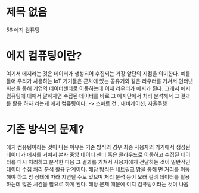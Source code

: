 # 제목 없음

56 에지 컴퓨팅

# 에지 컴퓨팅이란?

여기서 에지라는 것은 데이터가 생성되어 수집되는 가장 앞단의 지점을 의미한다. 예를 들어 우리가 사용하는 IoT 기기들은 근처에 있는 공유기와 같은 라우터를 거쳐서 인터넷 회선을 통해 기업의 데이터센터로 이동하는데 이때 라우터가 에지가 된다.
그래서 에지 컴퓨팅에 대해서 말하자면 수집된 데이터를 바로 그 에지단에서 처리 분석해서 그 결과를 활용 하자 라는게 에지 컴퓨팅이다.
-> 스마트 건 , 내비게이션, 자율주행

# 기존 방식의 문제?

에지 컴퓨팅이라는 것이 나온 이유는 기존 방식의 경우 최종 사용자의 기기에서 생성된 데이터가 에지를 거쳐서 본사 중앙 데이터 센터 혹은 클라우드로 이동하고 수집된 데이터를 다시 처리하고 분석한 다음 그 결과를 거쳐서 사용자에게 전달하는 것이 일반적인 데이터 수집 처리 분석 활용 단계이다. 해당 방식은 네트워크 망을 통해 먼 거리를 이동해야 하고 망 상태에 따라 지연될 수도 있으며 처리 분석 등이 오래 걸려 데이터를 활용하는데 많은 시간을 필요로 하게 된다. 해당 문제 때문에 이지 컴퓨팅이라는 것이 나옴